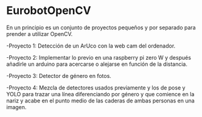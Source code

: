 # EurobotOpenCV

En un principio es un conjunto de proyectos pequeños y por separado para prender a utilizar OpenCV.


-Proyecto 1: Detección de un ArUco con la web cam del ordenador.

-Proyecto 2: Implementar lo previo en una raspberry pi zero W y después añadirle un arduino para acercarse o alejarse en función de la distancia.


-Proyecto 3: Detector de género en fotos.


-Proyecto 4: Mezcla de detectores usados previamente y los de pose y YOLO para trazar una línea diferenciando por género y que comience en la nariz y acabe en el punto medio de las caderas de ambas personas en una imagen.